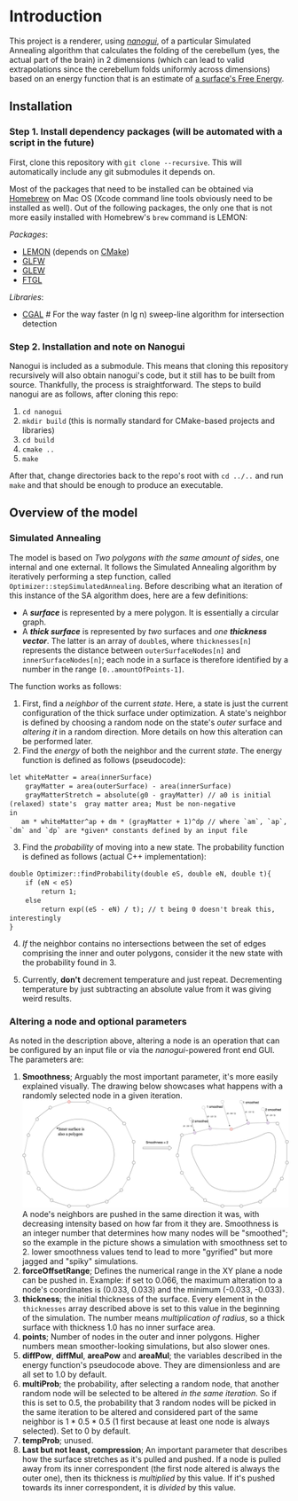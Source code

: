 # Introduction

This project is a renderer, using *[nanogui](https://github.com/wjakob/nanogui)*, of a particular Simulated Annealing algorithm that calculates the folding of the cerebellum (yes, the actual part of the brain) in 2 dimensions (which can lead to valid extrapolations since the cerebellum folds uniformly across dimensions) based on an energy function that is an estimate of [a surface's Free Energy](https://en.wikipedia.org/wiki/Surface_energy).

## Installation

### Step 1. Install dependency packages (will be automated with a script in the future)
First, clone this repository with `git clone --recursive`. This will automatically include any git submodules it depends on.

Most of the packages that need to be installed can be obtained via [Homebrew](https://brew.sh/) on Mac OS (Xcode command line tools obviously need to be installed as well). Out of the following packages, the only one that is not more easily installed with Homebrew's `brew` command is LEMON:

_Packages_:
* [LEMON](https://lemon.cs.elte.hu/trac/lemon/wiki/InstallLinux) (depends on [CMake](https://cmake.org/))
* [GLFW](https://www.glfw.org/)
* [GLEW](http://glew.sourceforge.net/)
* [FTGL](http://ftgl.sourceforge.net/docs/html/ftgl-tutorial.html)

_Libraries_:
* [CGAL](https://www.cgal.org/) # For the way faster (n lg n) sweep-line algorithm for intersection detection

### Step 2. Installation and note on Nanogui
Nanogui is included as a submodule. This means that cloning this repository recursively will also obtain nanogui's code, but it still has to be built from source. Thankfully, the process is straightforward. The steps to build nanogui are as follows, after cloning this repo:
1. `cd nanogui`
2. `mkdir build` (this is normally standard for CMake-based projects and libraries)
3. `cd build`
4. `cmake ..`
5. `make`

After that, change directories back to the repo's root with `cd ../..` and run `make` and that should be enough to produce an executable.

## Overview of the model

### Simulated Annealing
The model is based on *Two polygons with the same amount of sides*, one internal and one external. It follows the
Simulated Annealing algorithm by iteratively performing a step function, called `Optimizer::stepSimulatedAnnealing`. Before
describing what an iteration of this instance of the SA algorithm does, here are a few definitions:
* A ***surface*** is represented by a mere polygon. It is essentially a circular graph.
* A ***thick surface*** is represented by *two* surfaces and *one* ***thickness vector***. The latter is an array of `double`s, where
`thicknesses[n]` represents the distance between `outerSurfaceNodes[n]` and `innerSurfaceNodes[n]`; each node in a surface is therefore identified by a
number in the range `[0..amountOfPoints-1]`.

The function works as follows:

1. First, find a *neighbor* of the current *state*. Here, a state is just the current configuration of
the thick surface under optimization. A state's neighbor is defined by choosing a random node on the state's
*outer* surface and *altering it* in a random direction. More details on how this alteration can be performed later.
2. Find the *energy* of both the neighbor and the current *state*. The energy function is defined as follows (pseudocode):
```
let whiteMatter = area(innerSurface)
    grayMatter = area(outerSurface) - area(innerSurface)
    grayMatterStretch = absolute(g0 - grayMatter) // a0 is initial (relaxed) state's  gray matter area; Must be non-negative
in
   am * whiteMatter^ap + dm * (grayMatter + 1)^dp // where `am`, `ap`, `dm` and `dp` are *given* constants defined by an input file
```
3. Find the *probability* of moving into a new state. The probability function is defined as follows (actual C++ implementation):
```
double Optimizer::findProbability(double eS, double eN, double t){
    if (eN < eS)
        return 1;
    else
        return exp((eS - eN) / t); // t being 0 doesn't break this, interestingly
}
```
4. *If* the neighbor contains no intersections between the set of edges comprising the inner and outer polygons,
consider it the new state with the probability found in 3.

5. Currently, **don't** decrement temperature and just repeat. Decrementing temperature by just subtracting an
absolute value from it was giving weird results.

### Altering a node and optional parameters

As noted in the description above, altering a node is an operation that can be configured by an input file or
via the *nanogui*-powered front end GUI. The parameters are:
1. **Smoothness**; Arguably the most important parameter, it's more easily explained visually. The drawing
below showcases what happens with a randomly selected node in a given iteration.
![](resources/how-smoothness-works-in-sad.png)
A node's neighbors are pushed in the same direction it was, with decreasing intensity based on how far from it
they are. Smoothness is an integer number that determines how many nodes will be "smoothed"; so the example in the picture
shows a simulation with smoothness set to 2. lower smoothness values tend to lead to more "gyrified" but more jagged and "spiky" simulations.
2. **forceOffsetRange**; Defines the numerical range in the XY plane a node can be pushed in. Example: if set to
0.066, the maximum alteration to a node's coordinates is (0.033, 0.033) and the minimum (-0.033, -0.033).
3. **thickness**; the initial thickness of the surface. Every element in the `thicknesses` array described above is
set to this value in the beginning of the simulation. The number means *multiplication of radius*, so a thick surface with
thickness 1.0 has no inner surface area.
4. **points**; Number of nodes in the outer and inner polygons. Higher numbers mean smoother-looking simulations, but
also slower ones.
5. **diffPow**, **diffMul**, **areaPow** and **areaMul**; the variables described in the energy function's pseudocode above.
They are dimensionless and are all set to 1.0 by default.
6. **multiProb**; the probability, after selecting a random node, that another random node will be selected to be
altered *in the same iteration*. So if this is set to 0.5, the probability that 3 random nodes will be picked in the same
iteration to be altered and considered part of the same neighbor is 1 * 0.5 * 0.5 (1 first because at least one node is always selected). Set
to 0 by default.
7. **tempProb**; unused.
8. **Last but not least, compression**; An important parameter that describes how the surface stretches as it's pulled
and pushed. If a node is pulled away from its inner correspondent (the first node altered is always the outer one),
then its thickness is *multiplied* by this value. If it's pushed towards its inner correspondent, it is *divided* by this value. 